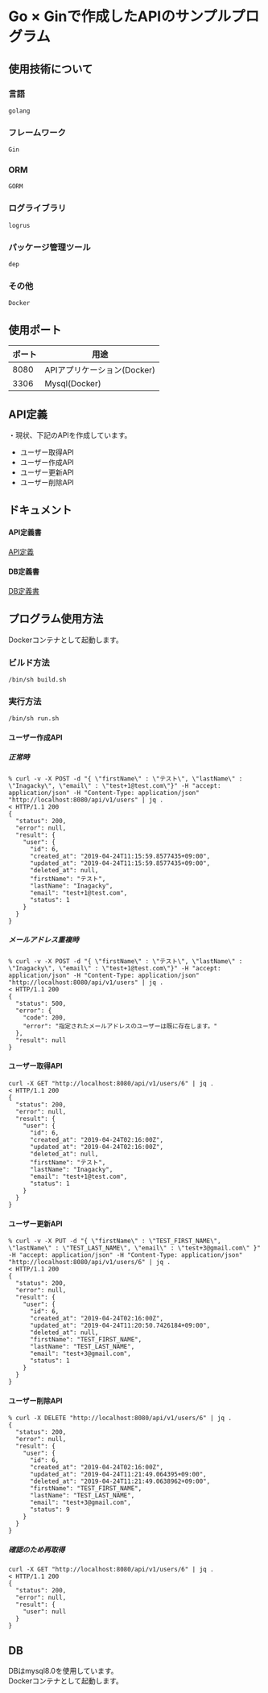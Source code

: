 # Go × Ginで作成したAPIのサンプルプログラム

## 使用技術について
### 言語
`golang`
### フレームワーク
`Gin`
### ORM
`GORM`
### ログライブラリ
`logrus`
### パッケージ管理ツール
`dep`
### その他
`Docker`

## 使用ポート
|ポート|用途|
|---|---|
|8080|APIアプリケーション(Docker)|
|3306|Mysql(Docker)|

## API定義
・現状、下記のAPIを作成しています。
* ユーザー取得API
* ユーザー作成API
* ユーザー更新API
* ユーザー削除API

## ドキュメント

#### API定義書
[API定義](https://github.com/inagacky/go_gin_api/blob/master/docs/api/api_design.md)
#### DB定義書
[DB定義書](https://github.com/inagacky/go_gin_api/blob/master/docs/db/database_design.md)

## プログラム使用方法
Dockerコンテナとして起動します。

### ビルド方法　
`/bin/sh build.sh` 

### 実行方法
`/bin/sh run.sh`

#### ユーザー作成API
##### 正常時
```
% curl -v -X POST -d "{ \"firstName\" : \"テスト\", \"lastName\" : \"Inagacky\", \"email\" : \"test+1@test.com\"}" -H "accept: application/json" -H "Content-Type: application/json" "http://localhost:8080/api/v1/users" | jq .
< HTTP/1.1 200
{
  "status": 200,
  "error": null,
  "result": {
    "user": {
      "id": 6,
      "created_at": "2019-04-24T11:15:59.8577435+09:00",
      "updated_at": "2019-04-24T11:15:59.8577435+09:00",
      "deleted_at": null,
      "firstName": "テスト",
      "lastName": "Inagacky",
      "email": "test+1@test.com",
      "status": 1
    }
  }
}
```
##### メールアドレス重複時
```
% curl -v -X POST -d "{ \"firstName\" : \"テスト\", \"lastName\" : \"Inagacky\", \"email\" : \"test+1@test.com\"}" -H "accept: application/json" -H "Content-Type: application/json" "http://localhost:8080/api/v1/users" | jq .
< HTTP/1.1 200
{
  "status": 500,
  "error": {
    "code": 200,
    "error": "指定されたメールアドレスのユーザーは既に存在します。"
  },
  "result": null
}
```

#### ユーザー取得API
```
curl -X GET "http://localhost:8080/api/v1/users/6" | jq .
< HTTP/1.1 200
{
  "status": 200,
  "error": null,
  "result": {
    "user": {
      "id": 6,
      "created_at": "2019-04-24T02:16:00Z",
      "updated_at": "2019-04-24T02:16:00Z",
      "deleted_at": null,
      "firstName": "テスト",
      "lastName": "Inagacky",
      "email": "test+1@test.com",
      "status": 1
    }
  }
}
```

#### ユーザー更新API
```
% curl -v -X PUT -d "{ \"firstName\" : \"TEST_FIRST_NAME\", \"lastName\" : \"TEST_LAST_NAME\", \"email\" : \"test+3@gmail.com\" }" -H "accept: application/json" -H "Content-Type: application/json" "http://localhost:8080/api/v1/users/6" | jq .
< HTTP/1.1 200
{
  "status": 200,
  "error": null,
  "result": {
    "user": {
      "id": 6,
      "created_at": "2019-04-24T02:16:00Z",
      "updated_at": "2019-04-24T11:20:50.7426184+09:00",
      "deleted_at": null,
      "firstName": "TEST_FIRST_NAME",
      "lastName": "TEST_LAST_NAME",
      "email": "test+3@gmail.com",
      "status": 1
    }
  }
}

```

#### ユーザー削除API
```
% curl -X DELETE "http://localhost:8080/api/v1/users/6" | jq .
{
  "status": 200,
  "error": null,
  "result": {
    "user": {
      "id": 6,
      "created_at": "2019-04-24T02:16:00Z",
      "updated_at": "2019-04-24T11:21:49.064395+09:00",
      "deleted_at": "2019-04-24T11:21:49.0638962+09:00",
      "firstName": "TEST_FIRST_NAME",
      "lastName": "TEST_LAST_NAME",
      "email": "test+3@gmail.com",
      "status": 9
    }
  }
}
```
##### 確認のため再取得
```
curl -X GET "http://localhost:8080/api/v1/users/6" | jq .
< HTTP/1.1 200
{
  "status": 200,
  "error": null,
  "result": {
    "user": null
  }
}
```

## DB
DBはmysql8.0を使用しています。  
Dockerコンテナとして起動します。